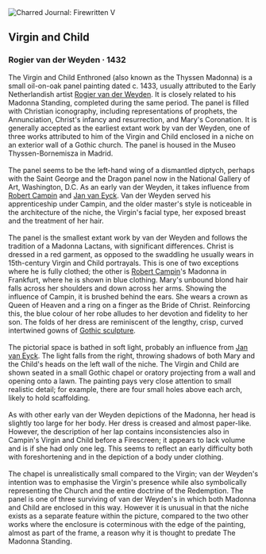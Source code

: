 <div class="artwork-of-the-day">
  <div class="container">
    <div class="img-wrapper">
      <img
        src="https://uploads2.wikiart.org/images/rogier-van-der-weyden/virgin-and-child-4.jpg!Large.jpg"
        alt="Charred Journal: Firewritten V" />
    </div>
    <div class="artwork-detail">
      <div class="artwork-origin"> 
        <h2 class="artwork-name">Virgin and Child</h2>
        <h3 class="artist">
          Rogier van der Weyden
                    ·  1432
        </h3>
      </div>
      <p class="description">
        <span class="artwork-description-text ng-binding" ng-bind-html="viewModel.ArtworkOfTheDay.Description | unsafe">The Virgin and Child Enthroned (also known as the Thyssen Madonna) is a small oil-on-oak panel painting dated c. 1433, usually attributed to the Early Netherlandish artist <a target="_blank" href="/en/rogier-van-der-weyden">Rogier van der Weyden</a>. It is closely related to his Madonna Standing, completed during the same period. The panel is filled with Christian iconography, including representations of prophets, the Annunciation, Christ's infancy and resurrection, and Mary's Coronation. It is generally accepted as the earliest extant work by van der Weyden, one of three works attributed to him of the Virgin and Child enclosed in a niche on an exterior wall of a Gothic church. The panel is housed in the Museo Thyssen-Bornemisza in Madrid.
<br>
<br>The panel seems to be the left-hand wing of a dismantled diptych, perhaps with the Saint George and the Dragon panel now in the National Gallery of Art, Washington, D.C. As an early van der Weyden, it takes influence from <a target="_blank" href="/en/robert-campin">Robert Campin</a> and <a target="_blank" href="/en/jan-van-eyck">Jan van Eyck</a>. Van der Weyden served his apprenticeship under Campin, and the older master's style is noticeable in the architecture of the niche, the Virgin's facial type, her exposed breast and the treatment of her hair.
<br>
<br>The panel is the smallest extant work by van der Weyden and follows the tradition of a Madonna Lactans, with significant differences. Christ is dressed in a red garment, as opposed to the swaddling he usually wears in 15th-century Virgin and Child portrayals. This is one of two exceptions where he is fully clothed; the other is <a target="_blank" href="/en/robert-campin">Robert Campin</a>'s Madonna in Frankfurt, where he is shown in blue clothing. Mary's unbound blond hair falls across her shoulders and down across her arms. Showing the influence of Campin, it is brushed behind the ears. She wears a crown as Queen of Heaven and a ring on a finger as the Bride of Christ. Reinforcing this, the blue colour of her robe alludes to her devotion and fidelity to her son. The folds of her dress are reminiscent of the lengthy, crisp, curved intertwined gowns of <a target="_blank" href="/en/artists-by-art-movement/gothic-art">Gothic sculpture</a>.
<br>
<br>The pictorial space is bathed in soft light, probably an influence from <a target="_blank" href="/en/jan-van-eyck">Jan van Eyck</a>. The light falls from the right, throwing shadows of both Mary and the Child's heads on the left wall of the niche. The Virgin and Child are shown seated in a small Gothic chapel or oratory projecting from a wall and opening onto a lawn. The painting pays very close attention to small realistic detail; for example, there are four small holes above each arch, likely to hold scaffolding.
<br>
<br>As with other early van der Weyden depictions of the Madonna, her head is slightly too large for her body. Her dress is creased and almost paper-like. However, the description of her lap contains inconsistencies also in Campin's Virgin and Child before a Firescreen; it appears to lack volume and is if she had only one leg. This seems to reflect an early difficulty both with foreshortening and in the depiction of a body under clothing.
<br>
<br>The chapel is unrealistically small compared to the Virgin; van der Weyden's intention was to emphasise the Virgin's presence while also symbolically representing the Church and the entire doctrine of the Redemption. The panel is one of three surviving of van der Weyden's in which both Madonna and Child are enclosed in this way. However it is unusual in that the niche exists as a separate feature within the picture, compared to the two other works where the enclosure is coterminous with the edge of the painting, almost as part of the frame, a reason why it is thought to predate The Madonna Standing.</span>
                        <div class="text-shadow-container" ng-show="showShadow" style=""></div>
      </p>
    </div>
  </div>

</div>
